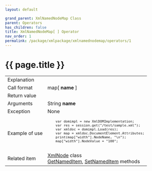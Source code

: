 ```yaml
---
layout: default

grand_parent: XmlNamedNodeMap Class
parent: Operators
has_children: false
title: XmlNamedNodeMap[ ] Operator
nav_order: 1
permalink: /package/xmlpackage/xmlnamednodemap/operators/1
---
```

# {{ page.title }}

<table>
  <tr>
    <td>Explanation</td>
    <td colspan="2"></td>
  </tr>
  <tr>
    <td>Call format</td>
    <td colspan="2">map[ <b>name</b> ]</td>
  </tr>
  <tr>
    <td>Return value</td>
    <td colspan="2"></td>
  </tr>  
  <tr>
    <td>Arguments</td>
    <td>String <b>name</b></td>
    <td></td>
  </tr>
  <tr>
    <td>Exception</td>
    <td colspan="2">None</td>
  </tr>
  <tr>
    <td>Example of use</td>
    <td colspan="2"><code><pre>
    var domimpl = new XmlDOMImplementation;
    var res = session.get("/test/sample.xml");
    var xmldoc = domimpl.Load(res);
    var map = xmldoc.DocumentElement.Attributes;
    print(map["width"].NodeName, "\n");
    map["width"].NodeValue = "100";
    </pre></code></td>
  </tr>
  <tr>
    <td>Related item</td>
    <td colspan="2"><a href="/package/xmlpackage/xmlnode">XmlNode</a> class<br><a href="/package/xmlpackage/xmlnamednodemap/methods/getnameditem">GetNamedItem</a>, <a href="/package/xmlpackage/xmlnamednodemap/methods/setnameditem">SetNamedItem</a> methods</td>
  </tr>
</table>



